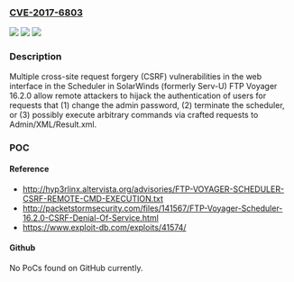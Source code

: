 ### [CVE-2017-6803](https://cve.mitre.org/cgi-bin/cvename.cgi?name=CVE-2017-6803)
![](https://img.shields.io/static/v1?label=Product&message=n%2Fa&color=blue)
![](https://img.shields.io/static/v1?label=Version&message=n%2Fa&color=blue)
![](https://img.shields.io/static/v1?label=Vulnerability&message=n%2Fa&color=brighgreen)

### Description

Multiple cross-site request forgery (CSRF) vulnerabilities in the web interface in the Scheduler in SolarWinds (formerly Serv-U) FTP Voyager 16.2.0 allow remote attackers to hijack the authentication of users for requests that (1) change the admin password, (2) terminate the scheduler, or (3) possibly execute arbitrary commands via crafted requests to Admin/XML/Result.xml.

### POC

#### Reference
- http://hyp3rlinx.altervista.org/advisories/FTP-VOYAGER-SCHEDULER-CSRF-REMOTE-CMD-EXECUTION.txt
- http://packetstormsecurity.com/files/141567/FTP-Voyager-Scheduler-16.2.0-CSRF-Denial-Of-Service.html
- https://www.exploit-db.com/exploits/41574/

#### Github
No PoCs found on GitHub currently.


